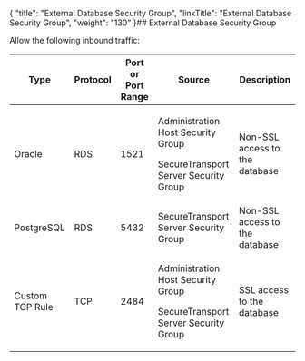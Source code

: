 {
    "title": "External Database Security Group",
    "linkTitle": "External Database Security Group",
    "weight": "130"
}## External Database Security Group

Allow the following inbound traffic:

<table cellspacing="0">
   <col/>
   <col/>
   <col/>
   <col/>
   <col/>
   <thead>
      <tr>
         <th>Type</th>
         <th>Protocol</th>
         <th>Port or Port Range</th>
         <th>Source</th>
         <th>Description</th>
      </tr>
   </thead>
   <tbody>
      <tr>
         <td>
            <p>Oracle</p>
         </td>
         <td>
            <p>RDS</p>
         </td>
         <td>
            <p>1521</p>
         </td>
         <td>
            <p>Administration Host Security Group</p>
            <p>SecureTransport Server Security Group</p>
         </td>
         <td>
            <p>Non-SSL access to the database</p>
         </td>
      </tr>
      <tr>
         <td>PostgreSQL         </td>
         <td>RDS         </td>
         <td>5432         </td>
         <td>SecureTransport 
Server Security 
Group
         </td>
         <td>Non-SSL access to the database         </td>
      </tr>
      <tr>
         <td>
            <p>Custom TCP Rule</p>
         </td>
         <td>
            <p>TCP</p>
         </td>
         <td>
            <p>2484</p>
         </td>
         <td>
            <p>Administration Host Security Group</p>
            <p>SecureTransport Server Security Group</p>
         </td>
         <td>
            <p>SSL access to the database</p>
         </td>
      </tr>
   </tbody>
</table>
